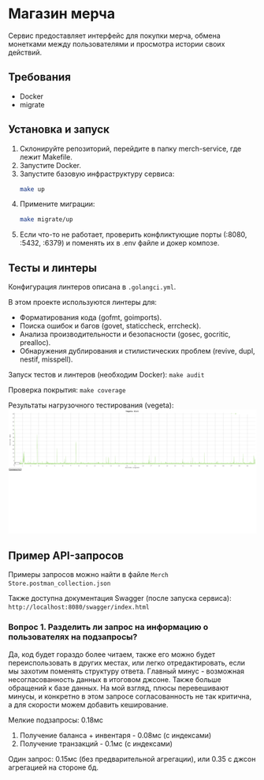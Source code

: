 # Магазин мерча

Сервис предоставляет интерфейс для покупки мерча, обмена монетками между пользователями и просмотра истории своих действий.

## Требования
- Docker
- migrate

## Установка и запуск
1. Склонируйте репозиторий, перейдите в папку merch-service, где лежит Makefile.
2. Запустите Docker.
3. Запустите базовую инфраструктуру сервиса:
    ```bash
    make up
4. Примените миграции:
    ```bash
    make migrate/up
5. Если что-то не работает, проверить конфликтующие порты (:8080, :5432, :6379) и поменять их в .env файле и докер композе.

## Тесты и линтеры
Конфигурация линтеров описана в `.golangci.yml`. 

В этом проекте используются линтеры для:

- Форматирования кода (gofmt, goimports).
- Поиска ошибок и багов (govet, staticcheck, errcheck).
- Анализа производительности и безопасности (gosec, gocritic, prealloc).
- Обнаружения дублирования и стилистических проблем (revive, dupl, nestif, misspell).

Запуск тестов и линтеров (необходим Docker): 
    ```
    make audit
    ```

Проверка покрытия: 
    ```
    make сoverage
    ```

Результаты нагрузочного тестирования (vegeta):
![vegeta](merch-service/docs/vegeta-plot.png)
## Пример API-запросов
Примеры запросов можно найти в файле `Merch Store.postman_collection.json`

Также доступна документация Swagger (после запуска сервиса): `http://localhost:8080/swagger/index.html`

### Вопрос 1. Разделить ли запрос на информацию о пользователях на подзапросы?
Да, код будет гораздо более читаем, также его можно будет переиспользовать в других местах, или легко отредактировать, если мы захотим поменять структуру ответа. Главный минус - возможная несогласованность данных в итоговом джсоне. Также больше обращений к базе данных. На мой взгляд, плюсы перевешивают минусы, и конкретно в этом запросе согласованность не так критична, а для скорости можем добавить кеширование.

Мелкие подзапросы: 0.18мс
1. Получение баланса + инвентаря - 0.08мс (с индексами)
2. Получение транзакций - 0.1мс (с индексами)

Один запрос: 0.15мс (без предварительной агрегации), или 0.35 с джсон агрегацией на стороне бд.
